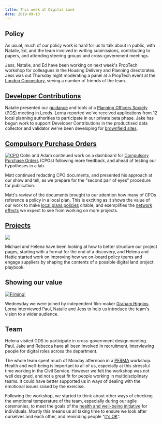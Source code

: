 ```yaml
---
title: This week at Digital Land
date: 2019-09-13
---
```


## Policy 

As usual, much of our policy work is hard for us to talk about in public, with Natalie, Ed, and the team involved in writing submissions, contributing to papers, and attending steering groups and cross-government meetings.

Jess, Natalie, and Ed have been working on next week's PropTech workshop for colleagues in the Housing Delivery and Planning directorates. Jess was out Thursday night moderating a panel at a PropTech event at the [London Connectory](http://londonconnectory.com/about/), seeing a number of friends of the team.

## [Developer Contributions](https://digital-land.github.io/project/developer-contributions/)
Natalie presented our [guidance](https://www.gov.uk/guidance/publish-your-developer-contributions-data) and tools at a [Planning Officers Society (POS)](http://www.planningofficers.org.uk/) meeting in Leeds.
Lorna reported we've received applications from 12 local planning authorities to participate in our private beta phase.
Jake has begun work to support Developer Contributions in the productised data collector and validator we've been developing for [brownfield sites](https://digital-land.github.io/project/brownfield-sites/).

## [Compulsory Purchase Orders](https://digital-land.github.io/project/compulsory-purchase-orders/)
<a href="https://www.flickr.com/photos/psd/48731253877/in/dateposted-public/" title="CPO"><img src="https://live.staticflickr.com/65535/48731253877_fa34a1ec63_c.jpg" alt="CPO"></a>
Colm and Adam continued work on a dashboard for [Compulsory Purchase Orders](https://digital-land.github.io/project/compulsory-purchase-orders/) (CPOs) following more feedback, and ahead of testing our hypotheses in a lab.

Matt continued redacting CPO documents, and presented his approach at our show and tell, as we prepare for the "second pair of eyes" procedure for publication.

Matt's review of the documents brought to our attention how many of CPOs reference a policy in a local plan.
This is exciting as it shows the value of our work to make [local plans policies](https://digital-land.github.io/project/local-plans/) citable, and exemplifies the [network effects](https://en.wikipedia.org/wiki/Network_effect) we expect to see from working on more projects.

## [Projects](https://digital-land.github.io/project/)
<a href='https://photos.google.com/share/AF1QipPsRUIKpsv2FL04mJ5326KdXuDLD5bRJJtG-JMmvJW4ZxQ8nnmQEnZkEMJLDsDtww?key=NkljcWV2LVk3bDBuZzBqNFhkS0Yyc2lOMy1NTU13&source=ctrlq.org'><img src='https://lh3.googleusercontent.com/yvcXmev-gGKdRIMQuTgYC_jCeYuoZo2LzNCMsmaKg_6FRZBcxXOq2Yg8cIaNqsVsPBgN2VVBPZuCJP2gVqML9uP7ozAC2PGg_zk0c9XbTdyX04nI4BNAC6SDVrUwPIZw8TDjWwfq=w2400' /></a>

Michael and Helena have been looking at how to better structure our project pages, starting with a format for the end of a discovery, and
Helena and Hattie started work on improving how we on-board policy teams and engage suppliers by shaping the contents of a possible digital land project playbook.

## Showing our value
<a href="https://www.flickr.com/photos/psd/48725826648/in/dateposted-public/" title="Filming!"><img src="https://live.staticflickr.com/65535/48725826648_c1b85062b4_c.jpg" alt="Filming!"></a>

Wednesday we were joined by independent film-maker [Graham Higgins](https://www.grahamhiggins.org/). Lorna interviewed Paul, Natalie and Jess to help us introduce the team's vision to a wider audience.

## Team
Helena visited GDS to participate in cross-government design meeting. Paul, Jake and Rebecca have all been involved in recruitment, interviewing people for digital roles across the department.

The whole team spent much of Monday afternoon in a [PERMA](https://en.wikipedia.org/wiki/Well-being#PERMA-theory) workshop. Health and well-being is important to all of us, especially at this stressful time working in the Civil Service. However we felt the workshop was not well designed, and not a great fit for people working in multidisciplinary teams. It could have better supported us in ways of dealing with the emotional issues raised by the exercise.

Following the workshop, we started to think about other ways of checking the emotional temperature of the team, especially during our agile ceremonies, to meet the goals of the [health and well-being initiative](https://civilservice.blog.gov.uk/2018/11/01/our-progress-on-health-and-wellbeing/) for individuals. Mostly this means us all taking time to ensure we look after ourselves and each other, and reminding people “[it's OK](https://gds.blog.gov.uk/2016/05/25/its-ok-to-say-whats-ok/)”.
